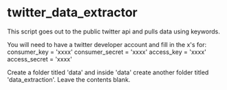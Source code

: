 # twitter_data_extractor
This script goes out to the public twitter api and pulls data using keywords.

You will need to have a twitter developer account and fill in the x's for:
  consumer_key = 'xxxx'
  consumer_secret = 'xxxx'
  access_key = 'xxxx'
  access_secret = 'xxxx'
  
Create a folder titled 'data' and inside 'data' create another folder titled 'data_extraction'. Leave the contents blank. 
